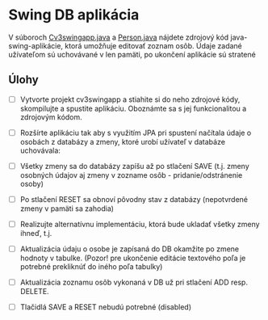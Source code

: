 # Swing DB aplikácia

V súboroch [Cv3swingapp.java](https://github.com/xchovanecv1/VSA/blob/master/vsa3_3/Cv3swingapp.java) a [Person.java](https://github.com/xchovanecv1/VSA/blob/master/vsa3_3/Person.java) nájdete zdrojový kód java-swing-aplikácie, ktorá umožňuje editovať zoznam osôb. 
Údaje zadané užívateľom sú uchovávané v len pamäti, po ukončení aplikácie sú stratené

## Úlohy
- [ ] Vytvorte projekt cv3swingapp a stiahite si do neho zdrojové kódy, skompilujte a spustite aplikáciu. Oboznámte sa s jej funkcionalitou a zdrojovým kódom.
- [ ] Rozšírte aplikáciu tak aby s využitím JPA pri spustení načítala údaje o osobách z databázy a zmeny, ktoré urobí užívateľ v databáze uchovávala:
- [ ] Všetky zmeny sa do databázy zapíšu až po stlačení SAVE (t.j. zmeny osobných údajov aj zmeny v zozname osôb - pridanie/odstránenie osoby)
- [ ] Po stlačení RESET sa obnoví pôvodny stav z databázy (nepotvrdené zmeny v pamäti sa zahodia)

- [ ] Realizujte alternatívnu implementáciu, ktorá bude ukladať všetky zmeny ihneď, t.j.
- [ ] Aktualizácia údaju o osobe je zapísaná do DB okamžite po zmene hodnoty v tabulke. (Pozor! pre ukončenie editácie textového poľa je potrebné prekliknúť do iného poľa tabulky)
- [ ] Aktualizácia zoznamu osôb vykonaná v DB už pri stlačení ADD resp. DELETE.
- [ ] Tlačidlá SAVE a RESET nebudú potrebné (disabled)
